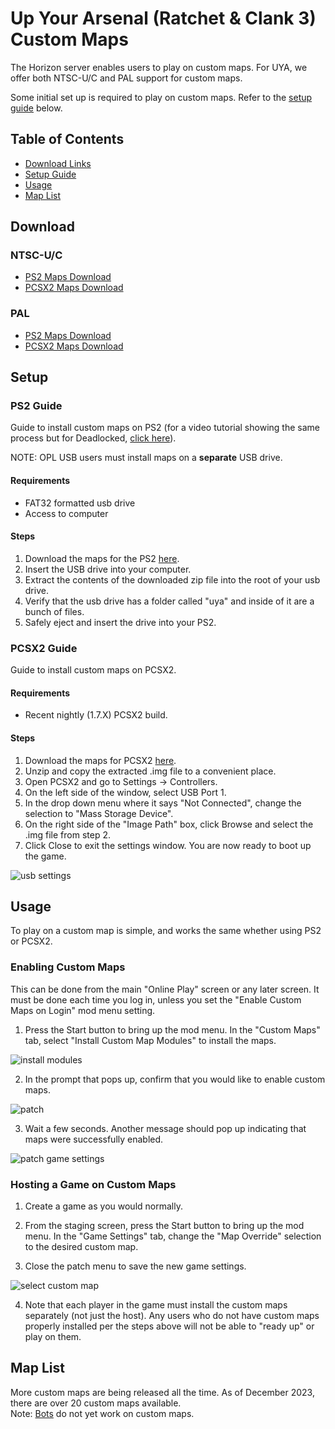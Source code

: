 # Up Your Arsenal (Ratchet & Clank 3) Custom Maps

The Horizon server enables users to play on custom maps. For UYA, we offer both NTSC-U/C and PAL support for custom maps.

Some initial set up is required to play on custom maps. Refer to the [setup guide](#setup) below.

## Table of Contents

- [Download Links](#download)
- [Setup Guide](#setup)
- [Usage](#usage)
- [Map List](#map-list)

## Download

### NTSC-U/C
- [PS2 Maps Download](https://box.rac-horizon.com/downloads/cmaps/uya_custom_maps_ps2_ntsc.zip)
- [PCSX2 Maps Download](https://box.rac-horizon.com/downloads/cmaps/uya_custom_maps_pcsx2_ntsc.zip)

### PAL
- [PS2 Maps Download](https://box.rac-horizon.com/downloads/cmaps/uya_custom_maps_ps2_pal.zip)
- [PCSX2 Maps Download](https://box.rac-horizon.com/downloads/cmaps/uya_custom_maps_pcsx2_pal.zip)

## Setup

### PS2 Guide

Guide to install custom maps on PS2 (for a video tutorial showing the same process but for Deadlocked, [click here](https://www.youtube.com/watch?v=cVRJg_k0Wj0)).

NOTE: OPL USB users must install maps on a **separate** USB drive.

#### Requirements

- FAT32 formatted usb drive
- Access to computer

#### Steps

1. Download the maps for the PS2 [here](#download).
2. Insert the USB drive into your computer.
3. Extract the contents of the downloaded zip file into the root of your usb drive.
4. Verify that the usb drive has a folder called "uya" and inside of it are a bunch of files.
5. Safely eject and insert the drive into your PS2.

### PCSX2 Guide

Guide to install custom maps on PCSX2.

#### Requirements

- Recent nightly (1.7.X) PCSX2 build.

#### Steps

1. Download the maps for PCSX2 [here](#download).
2. Unzip and copy the extracted .img file to a convenient place.
3. Open PCSX2 and go to Settings → Controllers.
4. On the left side of the window, select USB Port 1.
5. In the drop down menu where it says "Not Connected", change the selection to "Mass Storage Device".
6. On the right side of the "Image Path" box, click Browse and select the .img file from step 2.
7. Click Close to exit the settings window. You are now ready to boot up the game.

![usb settings](/assets/pcsx2/pcsx2_custom_maps.png)

## Usage
To play on a custom map is simple, and works the same whether using PS2 or PCSX2.

### Enabling Custom Maps

This can be done from the main "Online Play" screen or any later screen. It must be done each time you log in, unless you set the "Enable Custom Maps on Login" mod menu setting.

1. Press the Start button to bring up the mod menu. In the "Custom Maps" tab, select "Install Custom Map Modules" to install the maps.

![install modules](/assets/uya/install_map_modules.png)

2. In the prompt that pops up, confirm that you would like to enable custom maps.

![patch](/assets/uya/install_map_modules_confirm.png)

3. Wait a few seconds. Another message should pop up indicating that maps were successfully enabled.

![patch game settings](/assets/uya/install_map_modules_success.png)

### Hosting a Game on Custom Maps

1. Create a game as you would normally.

2. From the staging screen, press the Start button to bring up the mod menu. In the "Game Settings" tab, change the "Map Override" selection to the desired custom map.

3. Close the patch menu to save the new game settings.

![select custom map](/assets/uya/select_custom_map.png)

4. Note that each player in the game must install the custom maps separately (not just the host). Any users who do not have custom maps properly installed per the steps above will not be able to "ready up" or play on them.

## Map List
More custom maps are being released all the time. As of December 2023, there are over 20 custom maps available.  
Note: [Bots](/up-your-arsenal/bots.md) do not yet work on custom maps.
